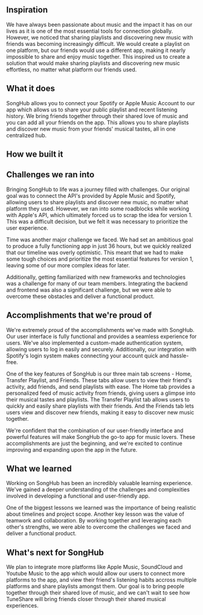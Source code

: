 ## Inspiration
We have always been passionate about music and the impact it has on our lives as it is one of the most essential tools for connection globally. However, we noticed that sharing playlists and discovering new music with friends was becoming increasingly difficult. We would create a playlist on one platform, but our friends would use a different app, making it nearly impossible to share and enjoy music together. This inspired us to create a solution that would make sharing playlists and discovering new music effortless, no matter what platform our friends used.

## What it does
SongHub allows you to connect your Spotify or Apple Music Account to our app which allows us to share your public playlist and recent listening history. We bring friends together through their shared love of music and you can add all your friends on the app. This allows you to share playlists and discover new music from your friends' musical tastes, all in one centralized hub. 
## How we built it

## Challenges we ran into
Bringing SongHub to life was a journey filled with challenges. Our original goal was to connect the API's provided by Apple Music and Spotify, allowing users to share playlists and discover new music, no matter what platform they used. However, we ran into some roadblocks while working with Apple's API, which ultimately forced us to scrap the idea for version 1. This was a difficult decision, but we felt it was necessary to prioritize the user experience. 

Time was another major challenge we faced. We had set an ambitious goal to produce a fully functioning app in just 36 hours, but we quickly realized that our timeline was overly optimistic. This meant that we had to make some tough choices and prioritize the most essential features for version 1, leaving some of our more complex ideas for later.

Additionally, getting familiarized with new frameworks and technologies was a challenge for many of our team members. Integrating the backend and frontend was also a significant challenge, but we were able to overcome these obstacles and deliver a functional product.

## Accomplishments that we're proud of
We're extremely proud of the accomplishments we've made with SongHub. Our user interface is fully functional and provides a seamless experience for users. We've also implemented a custom-made authentication system, allowing users to log in easily and securely. Additionally, our integration with Spotify's login system makes connecting your account quick and hassle-free.

One of the key features of SongHub is our three main tab screens - Home, Transfer Playlist, and Friends. These tabs allow users to view their friend's activity, add friends, and send playlists with ease. The Home tab provides a personalized feed of music activity from friends, giving users a glimpse into their musical tastes and playlists. The Transfer Playlist tab allows users to quickly and easily share playlists with their friends. And the Friends tab lets users view and discover new friends, making it easy to discover new music together.

We're confident that the combination of our user-friendly interface and powerful features will make SongHub the go-to app for music lovers. These accomplishments are just the beginning, and we're excited to continue improving and expanding upon the app in the future.

## What we learned
Working on SongHub has been an incredibly valuable learning experience. We've gained a deeper understanding of the challenges and complexities involved in developing a functional and user-friendly app.

One of the biggest lessons we learned was the importance of being realistic about timelines and project scope. 
Another key lesson was the value of teamwork and collaboration. By working together and leveraging each other's strengths, we were able to overcome the challenges we faced and deliver a functional product.

## What's next for SongHub
We plan to integrate more platforms like Apple Music, SoundCloud and Youtube Music to the app which would allow our users to connect more platforms to the app, and view their friend's listening habits accross multiple platforms and share playlists amongst them.
Our goal is to bring people together through their shared love of music, and we can't wait to see how TuneShare will bring friends closer through their shared musical experiences.
